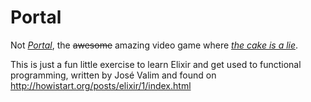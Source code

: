 # Portal

Not [_Portal_][1], the ~~awesome~~ amazing video game where [_the cake is a lie_][2].

This is just a fun little exercise to learn Elixir and get used to functional programming, written by José Valim and found on http://howistart.org/posts/elixir/1/index.html

[1]: https://en.wikipedia.org/wiki/Portal_(video_game)
[2]: https://www.urbandictionary.com/define.php?term=the%20cake%20is%20a%20lie